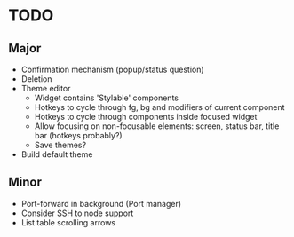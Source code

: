 # TODO

## Major
* Confirmation mechanism (popup/status question)
* Deletion
* Theme editor
  - Widget contains 'Stylable' components
  - Hotkeys to cycle through fg, bg and modifiers of current component
  - Hotkeys to cycle through components inside focused widget
  - Allow focusing on non-focusable elements: screen, status bar, title bar (hotkeys probably?)
  - Save themes?
* Build default theme

## Minor
* Port-forward in background (Port manager)
* Consider SSH to node support
* List table scrolling arrows
